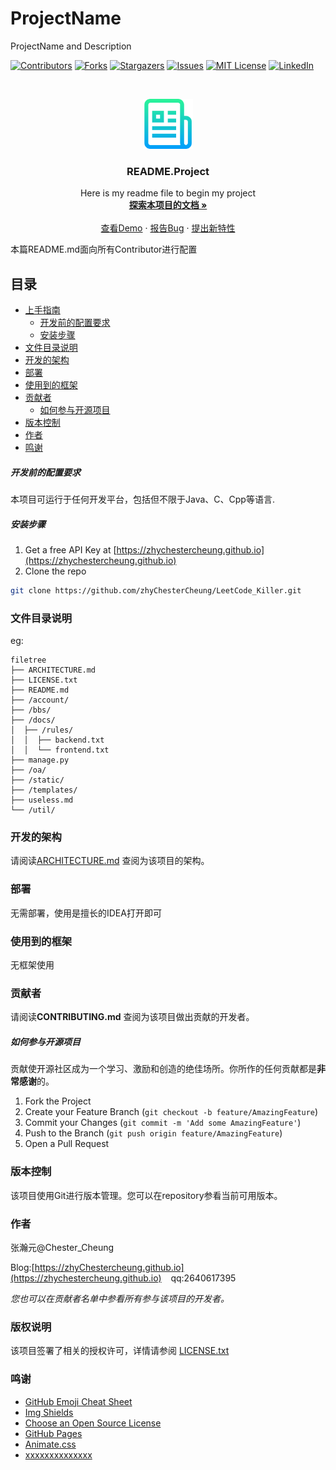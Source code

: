 

# ProjectName

ProjectName and Description

<!-- PROJECT SHIELDS -->

[![Contributors][contributors-shield]][contributors-url]
[![Forks][forks-shield]][forks-url]
[![Stargazers][stars-shield]][stars-url]
[![Issues][issues-shield]][issues-url]
[![MIT License][license-shield]][license-url]
[![LinkedIn][linkedin-shield]][linkedin-url]

<!-- PROJECT LOGO -->
<br />

<p align="center">
  <a href="https://github.com/zhyChesterCheung/LeetCode_Killer/">
    <img src="images/logo.png" alt="Logo" width="80" height="80">
  </a>

  <h3 align="center">README.Project</h3>
  <p align="center">
    Here is my readme file to begin my project
    <br />
    <a href="https://github.com/zhyChesterCheung/LeetCode_Killer"><strong>探索本项目的文档 »</strong></a>
    <br />
    <br />
    <a href="https://github.com/zhyChesterCheung/LeetCode_Killer">查看Demo</a>
    ·
    <a href="https://github.com/zhyChesterCheung/LeetCode_Killer/issues">报告Bug</a>
    ·
    <a href="https://github.com/zhyChesterCheung/LeetCode_Killer/issues">提出新特性</a>
  </p>

</p>


 本篇README.md面向所有Contributor进行配置
 
## 目录

- [上手指南](#上手指南)
  - [开发前的配置要求](#开发前的配置要求)
  - [安装步骤](#安装步骤)
- [文件目录说明](#文件目录说明)
- [开发的架构](#开发的架构)
- [部署](#部署)
- [使用到的框架](#使用到的框架)
- [贡献者](#贡献者)
  - [如何参与开源项目](#如何参与开源项目)
- [版本控制](#版本控制)
- [作者](#作者)
- [鸣谢](#鸣谢)


##### **开发前的配置要求**

本项目可运行于任何开发平台，包括但不限于Java、C、Cpp等语言.

##### **安装步骤**

1. Get a free API Key at [https://zhychestercheung.github.io](https://zhychestercheung.github.io)
2. Clone the repo

```sh
git clone https://github.com/zhyChesterCheung/LeetCode_Killer.git
```

### 文件目录说明
eg:

```
filetree 
├── ARCHITECTURE.md
├── LICENSE.txt
├── README.md
├── /account/
├── /bbs/
├── /docs/
│  ├── /rules/
│  │  ├── backend.txt
│  │  └── frontend.txt
├── manage.py
├── /oa/
├── /static/
├── /templates/
├── useless.md
└── /util/

```





### 开发的架构 

请阅读[ARCHITECTURE.md](https://github.com/zhyChesterCheung/LeetCode_Killer/blob/master/ARCHITECTURE.md) 查阅为该项目的架构。

### 部署

无需部署，使用是擅长的IDEA打开即可

### 使用到的框架

无框架使用

### 贡献者

请阅读**CONTRIBUTING.md** 查阅为该项目做出贡献的开发者。

##### 如何参与开源项目

贡献使开源社区成为一个学习、激励和创造的绝佳场所。你所作的任何贡献都是**非常感谢**的。


1. Fork the Project
2. Create your Feature Branch (`git checkout -b feature/AmazingFeature`)
3. Commit your Changes (`git commit -m 'Add some AmazingFeature'`)
4. Push to the Branch (`git push origin feature/AmazingFeature`)
5. Open a Pull Request



### 版本控制

该项目使用Git进行版本管理。您可以在repository参看当前可用版本。

### 作者

张瀚元@Chester_Cheung

Blog:[https://zhyChestercheung.github.io](https://zhychestercheung.github.io)  &ensp; qq:2640617395

 *您也可以在贡献者名单中参看所有参与该项目的开发者。*

### 版权说明

该项目签署了相关的授权许可，详情请参阅 [LICENSE.txt](https://github.com/zhyChesterCheung/LeetCode_Killer/blob/master/LICENSE.txt)

### 鸣谢


- [GitHub Emoji Cheat Sheet](https://www.webpagefx.com/tools/emoji-cheat-sheet)
- [Img Shields](https://shields.io)
- [Choose an Open Source License](https://choosealicense.com)
- [GitHub Pages](https://pages.github.com)
- [Animate.css](https://daneden.github.io/animate.css)
- [xxxxxxxxxxxxxx](https://connoratherton.com/loaders)

<!-- links -->
[your-project-path]:zhyChesterCheung/LeetCode_Killer
[contributors-shield]: https://img.shields.io/github/contributors/zhyChesterCheung/LeetCode_Killer.svg?style=flat-square
[contributors-url]: https://github.com/zhyChesterCheung/LeetCode_Killer/graphs/contributors
[forks-shield]: https://img.shields.io/github/forks/zhyChesterCheung/LeetCode_Killer.svg?style=flat-square
[forks-url]: https://github.com/zhyChesterCheung/LeetCode_Killer/network/members
[stars-shield]: https://img.shields.io/github/stars/zhyChesterCheung/LeetCode_Killer.svg?style=flat-square
[stars-url]: https://github.com/zhyChesterCheung/LeetCode_Killer/stargazers
[issues-shield]: https://img.shields.io/github/issues/zhyChesterCheung/LeetCode_Killer.svg?style=flat-square
[issues-url]: https://img.shields.io/github/issues/zhyChesterCheung/LeetCode_Killer.svg
[license-shield]: https://img.shields.io/github/license/zhyChesterCheung/LeetCode_Killer.svg?style=flat-square
[license-url]: https://github.com/zhyChesterCheung/LeetCode_Killer/blob/master/LICENSE.txt
[linkedin-shield]: https://img.shields.io/badge/-LinkedIn-black.svg?style=flat-square&logo=linkedin&colorB=555
[linkedin-url]: https://linkedin.com/in/zhyChesterCheung





